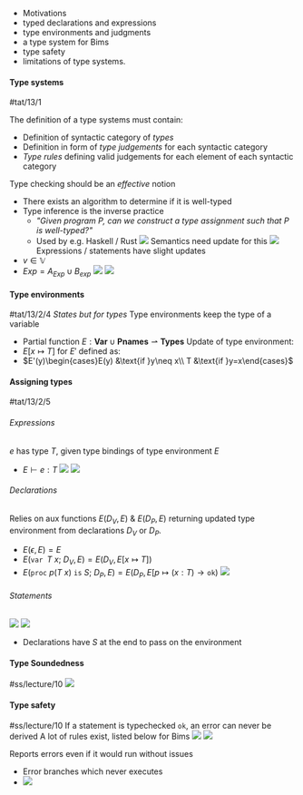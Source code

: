 - Motivations
- typed declarations and expressions
- type environments and judgments
- a type system for Bims
- type safety
- limitations of type systems.
#### Type systems
#tat/13/1

The definition of a type systems must contain:
- Definition of syntactic category of *types*
- Definition in form of *type judgements* for each syntactic category
- *Type rules* defining valid judgements for each element of each syntactic category

Type checking should be an *effective* notion
- There exists an algorithm to determine if it is well-typed
- Type inference is the inverse practice
	- *"Given program $P$, can we construct a type assignment such that $P$ is well-typed?"*
	- Used by e.g. Haskell / Rust
![](Pasted%20image%2020240418083300.png)
Semantics need update for this
![](Pasted%20image%2020240418083335.png)
Expressions / statements have slight updates
- $v\in\mathbb{V}$
- $Exp = A_{Exp}\cup B_{exp}$
![](Pasted%20image%2020240418083500.png) ![](Pasted%20image%2020240418083524.png)
#### Type environments
#tat/13/2/4 *States but for types*
Type environments keep the type of a variable
- Partial function $E: \mathbf{Var}\cup\mathbf{Pnames}\rightharpoonup\mathbf{Types}$
Update of type environment:
- $E[x\mapsto T]$ for $E'$ defined as:
- $E'(y)\begin{cases}E(y) &\text{if }y\neq x\\ T &\text{if }y=x\end{cases}$

#### Assigning types
#tat/13/2/5
###### Expressions
$e$ has type $T$, given type bindings of type environment $E$
- $E\vdash e:T$
![](Pasted%20image%2020240418085006.png) ![](Pasted%20image%2020240417201954.png)
###### Declarations
Relies on aux functions $E(D_{V},E)\ \&\ E(D_{P},E)$ returning updated type environment from declarations $D_{V}$ or $D_{P}$.
- $E(\epsilon,E)=E$
- $E(\texttt{var }T\ x;\ D_{V},E)=E(D_{V},E[x\mapsto T])$
- $E(\texttt{proc}\ p(T\ x)\ \texttt{is}\ S;\ D_{P},E)=E(D_{P},E[p\mapsto(x:T)\rightarrow\texttt{ok})$
![](Pasted%20image%2020240417202505.png)
###### Statements
![](Pasted%20image%2020240418085045.png) ![](Pasted%20image%2020240417202604.png)
- Declarations have $S$ at the end to pass on the environment
#### Type Soundedness
#ss/lecture/10
![](Pasted%20image%2020240418092133.png)
#### Type safety
#ss/lecture/10 
If a statement is typechecked `ok`, an error can never be derived
A lot of rules exist, listed below for Bims
![](Pasted%20image%2020240418093018.png)
![](Pasted%20image%2020240418093159.png)

Reports errors even if it would run without issues
- Error branches which never executes
- ![](Pasted%20image%2020240418094012.png)

